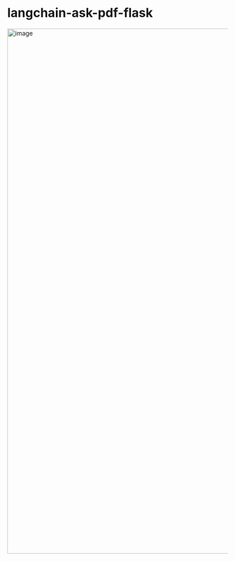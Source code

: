 # langchain-ask-pdf-flask

<img width="1198" alt="image" src="https://github.com/user-attachments/assets/aeff3ef1-1f75-4007-897a-7534c3ff476b" />
